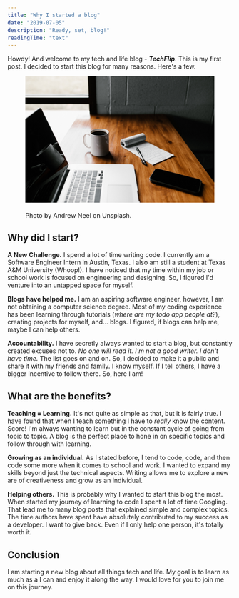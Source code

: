 ```yaml
---
title: "Why I started a blog"
date: "2019-07-05"
description: "Ready, set, blog!"
readingTime: "text"
---
```


Howdy! And welcome to my tech and life blog - **_TechFlip_**. This is my first post. I decided to start this blog for many reasons. Here's a few.

<figure>
    <img src="./first-blog.jpg">
    <figcaption style><br>Photo by Andrew Neel on Unsplash.</figcaption>
</figure>

## Why did I start?

**A New Challenge.** I spend a lot of time writing code. I currently am a Software Engineer Intern in Austin, Texas. I also am still a student at Texas A&M University (Whoop!). I have noticed that my time within my job or school work is focused on engineering and designing. So, I figured I'd venture into an untapped space for myself.

**Blogs have helped me.** I am an aspiring software engineer, however, I am not obtaining a computer science degree. Most of my coding experience has been learning through tutorials (_where are my todo app people at?_), creating projects for myself, and... blogs. I figured, if blogs can help me, maybe I can help others.

**Accountability.** I have secretly always wanted to start a blog, but constantly created excuses not to. _No one will read it._ _I'm not a good writer._ _I don't have time._ The list goes on and on. So, I decided to make it a public and share it with my friends and family. I know myself. If I tell others, I have a bigger incentive to follow there. So, here I am!

## What are the benefits?

**Teaching = Learning.** It's not quite as simple as that, but it is fairly true. I have found that when I teach something I have to _really_ know the content. Score! I'm always wanting to learn but in the constant cycle of going from topic to topic. A blog is the perfect place to hone in on specific topics and follow through with learning.

**Growing as an individual.** As I stated before, I tend to code, code, and then code some more when it comes to school and work. I wanted to expand my skills beyond just the technical aspects. Writing allows me to explore a new are of creativeness and grow as an individual.

**Helping others.** This is probably why I wanted to start this blog the most. When started my journey of learning to code I spent a lot of time Googling. That lead me to many blog posts that explained simple and complex topics. The time authors have spent have absolutely contributed to my success as a developer. I want to give back. Even if I only help one person, it's totally worth it.

## Conclusion

I am starting a new blog about all things tech and life. My goal is to learn as much as a I can and enjoy it along the way. I would love for you to join me on this journey.
